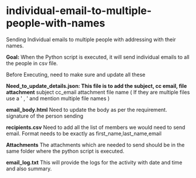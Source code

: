 # individual-email-to-multiple-people-with-names
Sending Individual emails to multiple people with addressing with their names.

**Goal:** When the Python script is executed, it will send individual emails to all the people in csv file. 

Before Executing, need to make sure and update all these 

**Need_to_update_details.json: This file is to add the subject, cc email, file attachment**
  subject
  cc_email
  attachment file name  ( If they are multiple files use a ' , ' and mention multiple file names )

**email_body.html**
  Need to update the body as per the requirement.
  signature of the person sending

  **recipients.csv**
    Need to add all the list of members we would need to send email. 
    Format needs to be exactly as     first_name,last_name,email

  **Attachments**
    The attachments which are needed to send should be in the same folder where the python script is executed. 

  **email_log.txt**
    This will provide the logs for the activity with date and time and also summary. 


